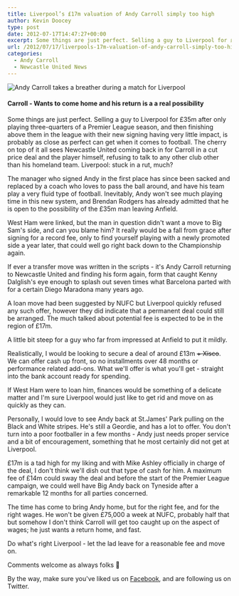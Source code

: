 ```yaml
---
title: Liverpool’s £17m valuation of Andy Carroll simply too high
author: Kevin Doocey
type: post
date: 2012-07-17T14:47:27+00:00
excerpt: Some things are just perfect. Selling a guy to Liverpool for £35m after only playing three quarters of a Premier League season, and then finishing above them in the league with their..
url: /2012/07/17/liverpools-17m-valuation-of-andy-carroll-simply-too-high/
categories:
  - Andy Carroll
  - Newcastle United News
---
```


![Andy Carroll takes a breather during a match for Liverpool](https://www.tynetime.com/wp-content/uploads/2012/07/Andy-carroll-Liverpool.jpg "Andy-carroll-Liverpool")

#### Carroll - Wants to come home and his return is a a real possibility

Some things are just perfect. Selling a guy to Liverpool for £35m after only playing three-quarters of a Premier League season, and then finishing above them in the league with their new signing having very little impact, is probably as close as perfect can get when it comes to football. The cherry on top of it all sees Newcastle United coming back in for Carroll in a cut price deal and the player himself, refusing to talk to any other club other than his homeland team. Liverpool: stuck in a rut, much?

The manager who signed Andy in the first place has since been sacked and replaced by a coach who loves to pass the ball around, and have his team play a very fluid type of football. Inevitably, Andy won't see much playing time in this new system, and Brendan Rodgers has already admitted that he is open to the possibility of the £35m man leaving Anfield.

West Ham were linked, but the man in question didn't want a move to Big Sam's side, and can you blame him? It really would be a fall from grace after signing for a record fee, only to find yourself playing with a newly promoted side a year later, that could well go right back down to the Championship again.

If ever a transfer move was written in the scripts - it's Andy Carroll returning to Newcastle United and finding his form again, form that caught Kenny Dalglish's eye enough to splash out seven times what Barcelona parted with for a certain Diego Maradona many years ago.

A loan move had been suggested by NUFC but Liverpool quickly refused any such offer, however they did indicate that a permanent deal could still be arranged. The much talked about potential fee is expected to be in the region of £17m.

A little bit steep for a guy who far from impressed at Anfield to put it mildly.

Realistically, I would be looking to secure a deal of around £13m <del>+ Xisco</del>. We can offer cash up front, so no installments over 48 months or performance related add-ons. What we'll offer is what you'll get - straight into the bank account ready for spending.

If West Ham were to loan him, finances would be something of a delicate matter and I'm sure Liverpool would just like to get rid and move on as quickly as they can.

Personally, I would love to see Andy back at St.James' Park pulling on the Black and White stripes. He's still a Geordie, and has a lot to offer. You don't turn into a poor footballer in a few months - Andy just needs proper service and a bit of encouragement, something that he most certainly did not get at Liverpool.

£17m is a tad high for my liking and with Mike Ashley officially in charge of the deal, I don't think we'll dish out that type of cash for him. A maximum fee of £14m could sway the deal and before the start of the Premier League campaign, we could well have Big Andy back on Tyneside after a remarkable 12 months for all parties concerned.

The time has come to bring Andy home, but for the right fee, and for the right wages. He won't be given £75,000 a week at NUFC, probably half that but somehow I don't think Carroll will get too caught up on the aspect of wages; he just wants a return home, and fast.

Do what's right Liverpool - let the lad leave for a reasonable fee and move on.

Comments welcome as always folks 🙂

By the way, make sure you've liked us on [Facebook][1], and are following us on Twitter.

[1]: https://www.facebook.com/tynetime
